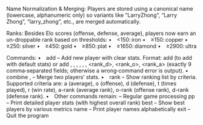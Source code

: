 Name Normalization & Merging:
Players are stored using a canonical name (lowercase, alphanumeric only) so variants like
“LarryZhong”, “Larry Zhong”, “larry_zhong”, etc., are merged automatically.

Ranks:
Besides Elo scores (offense, defense, average), players now earn an un-droppable rank based on thresholds:
• <150: iron
• ≥150: copper
• ≥250: silver
• ≥450: gold
• ≥850: plat
• ≥1650: diamond
• ≥2900: ultra

Commands:
• add – Add new player with clear stats. Format:
add <name> (to add with default stats)
or
add <name>, <offense>, <defense>, <played>, <wins>, <avg>, <rank_d>, <rank_o>, <rank_a> (exactly 9 comma‑separated fields; otherwise a wrong‑command error is output).
• combine <player1> , <player2> – Merge two players’ stats.
• rank <criteria> – Show ranking list by criteria. Supported criteria are:
a (average), o (offense), d (defense), t (times played), r (win rate),
a-rank (average rank), o-rank (offense rank), d-rank (defense rank).
• Other commands remain:
<team1> <winType> <team2> – Regular game processing
pp – Print detailed player stats (with highest overall rank)
best – Show best players by various metrics
name – Print player names alphabetically
exit – Quit the program